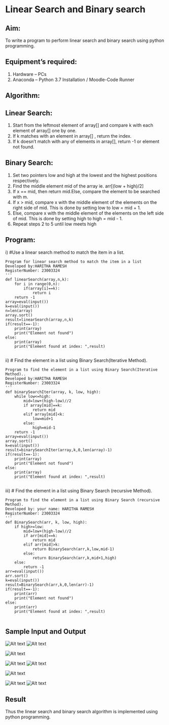 # Linear Search and Binary search
## Aim:
To write a program to perform linear search and binary search using python programming.
## Equipment’s required:
1.	Hardware – PCs
2.	Anaconda – Python 3.7 Installation / Moodle-Code Runner
## Algorithm:
## Linear Search:
1.	Start from the leftmost element of array[] and compare k with each element of array[] one by one.
2.	If k matches with an element in array[] , return the index.
3.	If k doesn’t match with any of elements in array[], return -1 or element not found.
## Binary Search:
1.	Set two pointers low and high at the lowest and the highest positions respectively.
2.	Find the middle element mid of the array ie. arr[(low + high)/2]
3.	If x == mid, then return mid.Else, compare the element to be searched with m.
4.	If x > mid, compare x with the middle element of the elements on the right side of mid. This is done by setting low to low = mid + 1.
5.	Else, compare x with the middle element of the elements on the left side of mid. This is done by setting high to high = mid - 1.
6.	Repeat steps 2 to 5 until low meets high
## Program:
i)	#Use a linear search method to match the item in a list.
```
Program for linear search method to match the item in a list
Developed by:HARITHA RAMESH
RegisterNumber: 23003324
'''
def linearSearch(array,n,k):
    for i in range(0,n):
        if(array[i]==k):
            return i
    return -1
array=eval(input())
k=eval(input())
n=len(array)
array.sort()
result=linearSearch(array,n,k)
if(result==-1):
    print(array)
    print("Element not found")
else:
    print(array)
    print("Element found at index: ",result)
    

```
ii)	# Find the element in a list using Binary Search(Iterative Method).
```
Program to find the element in a list using Binary Search(Iterative Method)..
Developed by:HARITHA RAMESH
RegisterNumber: 23003324
'''
def binarySearchIter(array, k, low, high):
    while low<=high:
        mid=low+(high-low)//2
        if array[mid]==k:
            return mid
        elif array[mid]<k:
            low=mid+1
        else:
            high=mid-1
    return -1
array=eval(input())
array.sort()
k=eval(input())
result=binarySearchIter(array,k,0,len(array)-1)
if(result==-1):
    print(array)
    print("Element not found")
else:
    print(array)
    print("Element found at index: ",result)
    

```
iii)	# Find the element in a list using Binary Search (recursive Method).
```
Program to find the element in a list using Binary Search (recursive Method).
Developed by: your name: HARITHA RAMESH
RegisterNumber: 23003324
'''
def BinarySearch(arr, k, low, high):
    if high>=low:
        mid=low+(high-low)//2
        if arr[mid]==k:
            return mid
        elif arr[mid]>k:
            return BinarySearch(arr,k,low,mid-1)
        else:
            return BinarySearch(arr,k,mid+1,high)
    else:
        return -1
arr=eval(input())
arr.sort()
k=eval(input())
result=BinarySearch(arr,k,0,len(arr)-1)    
if(result==-1):
    print(arr)
    print("Element not found")
else:
    print(arr)
    print("Element found at index: ",result)
    

```
## Sample Input and Output
![Alt text](<Screenshot 2023-11-28 124037.png>)
![Alt text](<Screenshot 2023-11-28 124149.png>)

![Alt text](<Screenshot 2023-11-28 124224.png>)


![Alt text](<Screenshot 2023-11-28 124356.png>)
![Alt text](<Screenshot 2023-11-28 124502.png>)

![Alt text](<Screenshot 2023-11-28 124534.png>)


![Alt text](<Screenshot 2023-11-28 125222.png>)
![Alt text](<Screenshot 2023-11-28 124652.png>)





## Result
Thus the linear search and binary search algorithm is implemented using python programming.